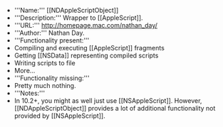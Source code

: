 


* '''Name:''' [[NDAppleScriptObject]]
* '''Description:''' Wrapper to [[AppleScript]].
* '''URL:''' http://homepage.mac.com/nathan_day/
* '''Author:''' Nathan Day.
* '''Functionality present:''' 
* Compiling and executing [[AppleScript]] fragments
* Getting [[NSData]] representing compiled scripts
* Writing scripts to file
* More... 
* '''Functionality missing:''' 
* Pretty much nothing. 
* '''Notes:''' 
* In 10.2+, you might as well just use [[NSAppleScript]]. However, [[NDAppleScriptObject]] provides a lot of additional functionality not provided by [[NSAppleScript]].